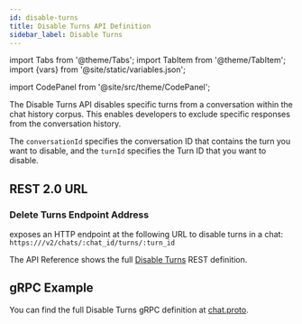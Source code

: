 ```yaml
---
id: disable-turns
title: Disable Turns API Definition
sidebar_label: Disable Turns
---
```


import Tabs from '@theme/Tabs';
import TabItem from '@theme/TabItem';
import {vars} from '@site/static/variables.json';

import CodePanel from '@site/src/theme/CodePanel';


The Disable Turns API disables specific turns from a conversation within the
chat history corpus. This enables developers to exclude specific responses
from the conversation history.

The `conversationId` specifies the conversation ID that contains the turn
you want to disable, and the `turnId` specifies the Turn ID that you want to
disable.

## REST 2.0 URL

### Delete Turns Endpoint Address

<Config v="names.product"/> exposes an HTTP endpoint at the following URL
to disable turns in a chat:
<code>https://<Config v="domains.rest.indexing"/>/v2/chats/:chat_id/turns/:turn_id</code>

The API Reference shows the full [Disable Turns](/docs/rest-api/update-chat-turn) REST definition.

## gRPC Example

You can find the full Disable Turns gRPC definition at [chat.proto](https://github.com/vectara/protos/blob/main/chat.proto).
